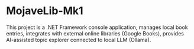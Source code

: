 # MojaveLib-Mk1
This project is a .NET Framework console application, manages local book entries, integrates with external online libraries (Google Books), provides AI-assisted topic explorer connected to local LLM (Ollama).
